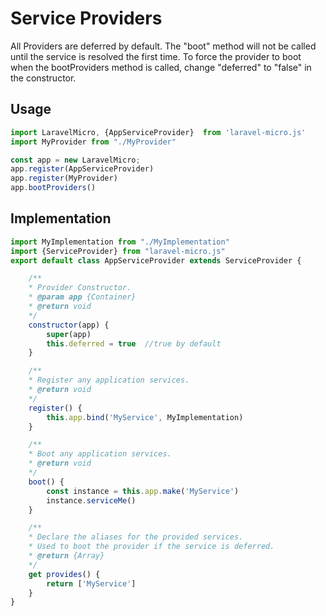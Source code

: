 # Service Providers
All Providers are deferred by default. The "boot" method will not 
be called until the service is resolved the first time.
To force the provider to boot when the bootProviders method is 
called, change "deferred" to "false" in the constructor.

## Usage
```javascript
import LaravelMicro, {AppServiceProvider}  from 'laravel-micro.js'
import MyProvider from "./MyProvider"

const app = new LaravelMicro;
app.register(AppServiceProvider)
app.register(MyProvider)
app.bootProviders()
```

## Implementation
```javascript
import MyImplementation from "./MyImplementation"
import {ServiceProvider} from "laravel-micro.js"
export default class AppServiceProvider extends ServiceProvider {

	/**
	* Provider Constructor.
	* @param app {Container}
	* @return void
	*/
	constructor(app) {
		super(app)
		this.deferred = true  //true by default
	}

	/**
	* Register any application services.
	* @return void
	*/
	register() {
		this.app.bind('MyService', MyImplementation) 
	}

	/**
	* Boot any application services.
	* @return void
	*/
	boot() {
		const instance = this.app.make('MyService')
		instance.serviceMe()
	}

	/**
	* Declare the aliases for the provided services.
	* Used to boot the provider if the service is deferred.
	* @return {Array}
	*/
	get provides() {
		return ['MyService']
	}
}
```
